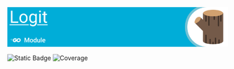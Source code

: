 <picture>
    <source media="(prefers-color-scheme: dark)" srcset="./res/readme-topper-dark.jpg" />
    <source media="(prefers-color-scheme: light)" srcset="./res/readme-topper-light.jpg" />
    <img src="./res/readme-topper-light.jpg" />
</picture>

![Static Badge](https://img.shields.io/badge/Release-v0.0.0-green)
![Coverage](https://img.shields.io/badge/Coverage-0.0%25-yellow)